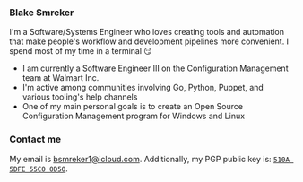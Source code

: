 ### Blake Smreker

I'm a Software/Systems Engineer who loves creating tools and automation that make people's workflow and development pipelines more convenient. I spend most of my time in a terminal 😏

- I am currently a Software Engineer III on the Configuration Management team at Walmart Inc.
- I'm active among communities involving Go, Python, Puppet, and various tooling's help channels
- One of my main personal goals is to create an Open Source Configuration Management program for Windows and Linux

### Contact me

My email is bsmreker1@icloud.com. Additionally, my PGP public key is: [`510A 5DFE 55C0 0D50`](https://keybase.io/bsmirks/pgp_keys.asc).
